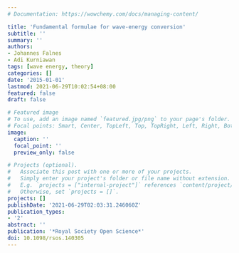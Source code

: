 ```yaml
---
# Documentation: https://wowchemy.com/docs/managing-content/

title: 'Fundamental formulae for wave-energy conversion'
subtitle: ''
summary: ''
authors:
- Johannes Falnes
- Adi Kurniawan
tags: [wave energy, theory]
categories: []
date: '2015-01-01'
lastmod: 2021-06-29T10:02:54+08:00
featured: false
draft: false

# Featured image
# To use, add an image named `featured.jpg/png` to your page's folder.
# Focal points: Smart, Center, TopLeft, Top, TopRight, Left, Right, BottomLeft, Bottom, BottomRight.
image:
  caption: ''
  focal_point: ''
  preview_only: false

# Projects (optional).
#   Associate this post with one or more of your projects.
#   Simply enter your project's folder or file name without extension.
#   E.g. `projects = ["internal-project"]` references `content/project/deep-learning/index.md`.
#   Otherwise, set `projects = []`.
projects: []
publishDate: '2021-06-29T02:03:31.246060Z'
publication_types:
- '2'
abstract: ''
publication: '*Royal Society Open Science*'
doi: 10.1098/rsos.140305
---
```

